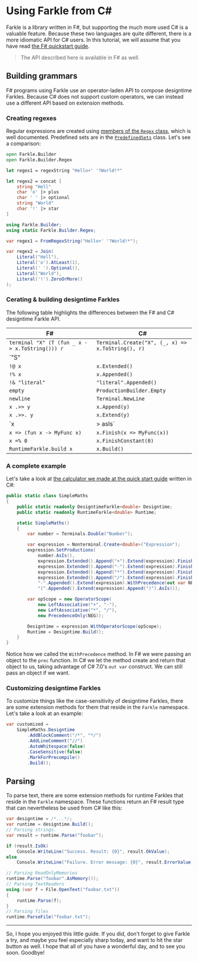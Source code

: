 # Using Farkle from C\#

Farkle is a library written in F#, but supporting the much more used C# is a valuable feature. Because these two languages are quite different, there is a more idiomatic API for C# users. In this tutorial, we will assume that you have read [the F# quickstart guide][fsharp].

> The API described here is available in F# as well.

## Building grammars

F# programs using Farkle use an operator-laden API to compose designtime Farkles. Because C# does not support custom operators, we can instead use a different API based on extension methods.

### Creating regexes

Regular expressions are created using [members of the `Regex` class][regex], which is well documented. Predefined sets are in the [`PredefinedSets`][predefinedsets] class. Let's see a comparison:

``` fsharp
open Farkle.Builder
open Farkle.Builder.Regex

let regex1 = regexString "Hello+' '?World!*"

let regex2 = concat [
    string "Hell"
    char 'o' |> plus
    char ' ' |> optional
    string "World"
    char '!' |> star
]
```

``` csharp
using Farkle.Builder;
using static Farkle.Builder.Regex;

var regex1 = FromRegexString("Hello+' '?World!*");

var regex2 = Join(
    Literal("Hell"),
    Literal('o').AtLeast(1),
    Literal(' ').Optional(),
    Literal("World"),
    Literal('!').ZeroOrMore()
);
```

### Cerating & building designtime Farkles

The following table highlights the differences between the F# and C# designtime Farkle API.

|F#|C#|
|--|--|
|`terminal "X" (T (fun _ x -> x.ToString())) r`|`Terminal.Create("X", (_, x) => x.ToString(), r)`|
|`"S" ||= [p1; p2]`|`Nonterminal.Create("S", p1, p2)`|
|`!@ x`|`x.Extended()`|
|`!% x`|`x.Appended()`|
|`!& "literal"`|`"literal".Appended()`|
|`empty`|`ProductionBuilder.Empty`|
|`newline`|`Terminal.NewLine`|
|`x .>> y`|`x.Append(y)`|
|`x .>>. y`|`x.Extend(y)`|
|`x |> asIs`|`x.AsIs()`|
|`x => (fun x -> MyFunc x)`|`x.Finish(x => MyFunc(x))`
|`x =% 0`|`x.FinishConstant(0)`|
|`RuntimeFarkle.build x`|`x.Build()`|

### A complete example

Let's take a look at [the calculator we made at the quick start guide](quickstart.html#Writing-more-complex-nonterminals) written in C#:

``` csharp
public static class SimpleMaths
{
    public static readonly DesigntimeFarkle<double> Designtime;
    public static readonly RuntimeFarkle<double> Runtime;

    static SimpleMaths()
    {
        var number = Terminals.Double("Number");

        var expression = Nonterminal.Create<double>("Expression");
        expression.SetProductions(
            number.AsIs(),
            expression.Extended().Append("+").Extend(expression).Finish((x1, x2) => x1 + x2),
            expression.Extended().Append("-").Extend(expression).Finish((x1, x2) => x1 - x2),
            expression.Extended().Append("*").Extend(expression).Finish((x1, x2) => x1 * x2),
            expression.Extended().Append("/").Extend(expression).Finish((x1, x2) => x1 / x2),
            "-".Appended().Extend(expression).WithPrecedence(out var NEG).Finish(x => -x),
            "(".Appended().Extend(expression).Append(")").AsIs());

        var opScope = new OperatorScope(
            new LeftAssociative("+", "-"),
            new LeftAssociative("*", "/"),
            new PrecedenceOnly(NEG));

        Designtime = expression.WithOperatorScope(opScope);
        Runtime = Designtime.Build();
    }
}
```

Notice how we called the `WithPrecedence` method. In F# we were passing an object to the `prec` function. In C# we let the method create and return that object to us, taking advantage of C# 7.0's `out var` construct. We can still pass an object if we want.

### Customizing designtime Farkles

To customize things like the case-sensitivity of designtime Farkles, there are some extension methods for them that reside in the `Farkle` namespace. Let's take a look at an example:

``` csharp
var customized =
    SimpleMaths.Designtime
        .AddBlockComment("/*", "*/")
        .AddLineComment("//")
        .AutoWhitespace(false)
        .CaseSensitive(false)
        .MarkForPrecompile()
        .Build();
```

## Parsing

To parse text, there are some extension methods for runtime Farkles that reside in the `Farkle` namespace. These functions return an F# result type that can nevertheless be used from C# like this:

``` csharp
var designtime = /*...*/;
var runtime = designtime.Build();
// Parsing strings.
var result = runtime.Parse("foobar");

if (result.IsOk)
    Console.WriteLine("Success. Result: {0}", result.OkValue);
else
    Console.WriteLine("Failure. Error message: {0}", result.ErrorValue);

// Parsing ReadOnlyMemories
runtime.Parse("foobar".AsMemory());
// Parsing TextReaders
using (var f = File.OpenText("foobar.txt"))
{
    runtime.Parse(f);
}
// Parsing files
runtime.ParseFile("foobar.txt");
```

---

So, I hope you enjoyed this little guide. If you did, don't forget to give Farkle a try, and maybe you feel especially sharp today, and want to hit the star button as well. I hope that all of you have a wonderful day, and to see you soon. Goodbye!

[fsharp]: quickstart.html
[regex]: reference/farkle-builder-regex.html
[predefinedsets]: reference/farkle-builder-predefinedsets.html
